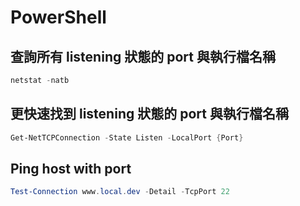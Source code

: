 # PowerShell

## 查詢所有 listening 狀態的 port 與執行檔名稱

```powershell
netstat -natb
```

## 更快速找到 listening 狀態的 port 與執行檔名稱

```powershell
Get-NetTCPConnection -State Listen -LocalPort {Port}
```

## Ping host with port

```powershell
Test-Connection www.local.dev -Detail -TcpPort 22
```